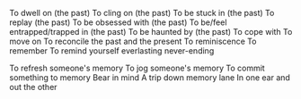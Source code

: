 To dwell on (the past)
To cling on (the past)
To be stuck in (the past)
To replay (the past)
To be obsessed with (the past)
To be/feel entrapped/trapped in (the past)
To be haunted by (the past)
To cope with
To move on
To reconcile the past and the present
To reminiscence
To remember
To remind yourself
everlasting
never-ending

To refresh someone's memory
To jog someone's memory
To commit something to memory
Bear in mind
A trip down memory lane
In one ear and out the other